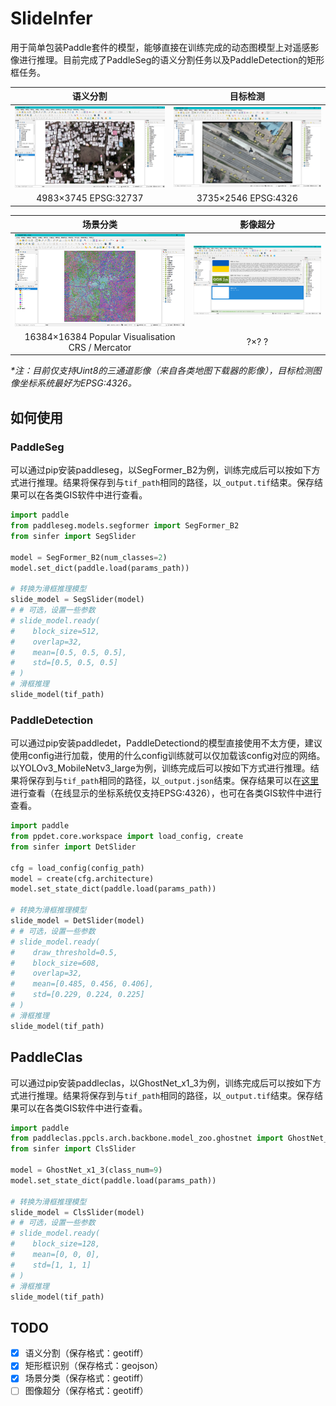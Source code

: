 # SlideInfer

用于简单包装Paddle套件的模型，能够直接在训练完成的动态图模型上对遥感影像进行推理。目前完成了PaddleSeg的语义分割任务以及PaddleDetection的矩形框任务。

|          语义分割          |          目标检测          |
| :------------------------: | :------------------------: |
| ![seg](docs/image/seg.jpg) | ![det](docs/image/det.jpg) |
|   4983×3745  EPSG:32737    |    3735×2546  EPSG:4326    |

|                     场景分类                     |         影像超分         |
| :----------------------------------------------: | :----------------------: |
|            ![cls](docs/image/cls.png)            | ![sr](docs/image/sr.png) |
| 16384×16384 Popular Visualisation CRS / Mercator |          ?×? ?           |

*\*注：目前仅支持Uint8的三通道影像（来自各类地图下载器的影像），目标检测图像坐标系统最好为EPSG:4326。*



## 如何使用

### PaddleSeg

可以通过pip安装paddleseg，以SegFormer\_B2为例，训练完成后可以按如下方式进行推理。结果将保存到与`tif_path`相同的路径，以`_output.tif`结束。保存结果可以在各类GIS软件中进行查看。

```python
import paddle
from paddleseg.models.segformer import SegFormer_B2
from sinfer import SegSlider

model = SegFormer_B2(num_classes=2)
model.set_dict(paddle.load(params_path))

# 转换为滑框推理模型
slide_model = SegSlider(model)
# # 可选，设置一些参数
# slide_model.ready(
#    block_size=512,
#    overlap=32,
#    mean=[0.5, 0.5, 0.5], 
#    std=[0.5, 0.5, 0.5]
# )
# 滑框推理
slide_model(tif_path)
```



### PaddleDetection

可以通过pip安装paddledet，PaddleDetectiond的模型直接使用不太方便，建议使用config进行加载，使用的什么config训练就可以仅加载该config对应的网络。以YOLOv3\_MobileNetv3\_large为例，训练完成后可以按如下方式进行推理。结果将保存到与`tif_path`相同的路径，以`_output.json`结束。保存结果可以在[这里](http://geojson.io/)进行查看（在线显示的坐标系统仅支持EPSG:4326），也可在各类GIS软件中进行查看。

```python
import paddle
from ppdet.core.workspace import load_config, create
from sinfer import DetSlider

cfg = load_config(config_path)
model = create(cfg.architecture)
model.set_state_dict(paddle.load(params_path))

# 转换为滑框推理模型
slide_model = DetSlider(model)
# # 可选，设置一些参数
# slide_model.ready(
#    draw_threshold=0.5,
#    block_size=608,
#    overlap=32,
#    mean=[0.485, 0.456, 0.406], 
#    std=[0.229, 0.224, 0.225]
# )
# 滑框推理
slide_model(tif_path)
```



## PaddleClas

可以通过pip安装paddleclas，以GhostNet_x1_3为例，训练完成后可以按如下方式进行推理。结果将保存到与`tif_path`相同的路径，以`_output.tif`结束。保存结果可以在各类GIS软件中进行查看。

```python
import paddle
from paddleclas.ppcls.arch.backbone.model_zoo.ghostnet import GhostNet_x1_3
from sinfer import ClsSlider

model = GhostNet_x1_3(class_num=9)
model.set_state_dict(paddle.load(params_path))

# 转换为滑框推理模型
slide_model = ClsSlider(model)
# # 可选，设置一些参数
# slide_model.ready(
#    block_size=128,
#    mean=[0, 0, 0], 
#    std=[1, 1, 1]
# )
# 滑框推理
slide_model(tif_path)
```



## TODO

- [x] 语义分割（保存格式：geotiff）
- [x] 矩形框识别（保存格式：geojson）
- [x] 场景分类（保存格式：geotiff）
- [ ] 图像超分（保存格式：geotiff）
